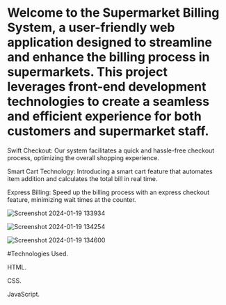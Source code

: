 
# Welcome to the Supermarket Billing System, a user-friendly web application designed to streamline and enhance the billing process in supermarkets. This project leverages front-end development technologies to create a seamless and efficient experience for both customers and supermarket staff.

Swift Checkout: Our system facilitates a quick and hassle-free checkout process, optimizing the overall shopping experience.

Smart Cart Technology: Introducing a smart cart feature that automates item addition and calculates the total bill in real time.

Express Billing: Speed up the billing process with an express checkout feature, minimizing wait times at the counter.


![Screenshot 2024-01-19 133934](https://github.com/likithkumar03/SmartRetailBilling/assets/99890928/290622a9-515a-4fea-8821-43afb4116059)


![Screenshot 2024-01-19 134254](https://github.com/likithkumar03/SmartRetailBilling/assets/99890928/4c9ae3a6-e874-4c1e-b231-cd8f22a80e9c)

![Screenshot 2024-01-19 134600](https://github.com/likithkumar03/SmartRetailBilling/assets/99890928/e20d9d86-6bca-4d27-a120-95418cddc78d)


#Technologies Used.

 HTML.
 
 CSS.
 
 JavaScript.





